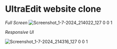 ﻿# UltraEdit website clone

*Full Screen* 
![Screenshot_1-7-2024_214022_127 0 0 1](https://github.com/Prateek09102001/UltraEdit-website-clone/assets/127758351/564f73a4-c349-44c5-b867-f21a4a138e6b)

*Responsive UI*






















![Screenshot_1-7-2024_214316_127 0 0 1](https://github.com/Prateek09102001/UltraEdit-website-clone/assets/127758351/466efbd3-b221-46d8-91a7-dcc239c741fe)

